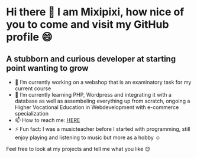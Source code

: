 # Hi there 👋 I am Mixipixi, how nice of you to come and visit my GitHub profile 😄

## A stubborn and curious developer at starting point wanting to grow

- 🔭 I’m currently working on a webshop that is an examinatory task for my current course
- 🌱 I’m currently learning PHP, Wordpress and integrating it with a database as well as assembeling everything up from scratch, ongoing a Higher Vocational Education in Webdevelopment with e-commerce specialization
- 📫 How to reach me: [HERE](https://www.linkedin.com/in/hayde%C3%A9-paiva-cabrera-1222a5161/)
- ⚡ Fun fact: I was a musicteacher before I started with programming, still enjoy playing and listening to music but more as a hobby :relaxed:

Feel free to look at my projects and tell me what you like :blush:
